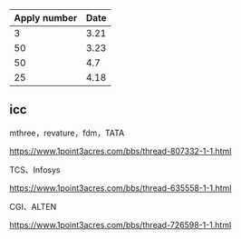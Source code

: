 | Apply number | Date |
| ------------ | ---- |
| 3            | 3.21 |
| 50           | 3.23 |
| 50           | 4.7  |
| 25           | 4.18 |



## icc

mthree，revature，fdm，TATA

https://www.1point3acres.com/bbs/thread-807332-1-1.html

TCS、Infosys

https://www.1point3acres.com/bbs/thread-635558-1-1.html

CGI、ALTEN

https://www.1point3acres.com/bbs/thread-726598-1-1.html



